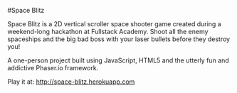 #Space Blitz

Space Blitz is a 2D vertical scroller space shooter game created during a weekend-long hackathon at Fullstack Academy. Shoot all the enemy spaceships and the big bad boss with your laser bullets before they destroy you!

A one-person project built using JavaScript, HTML5 and the utterly fun and addictive Phaser.io framework. 

Play it at: http://space-blitz.herokuapp.com
